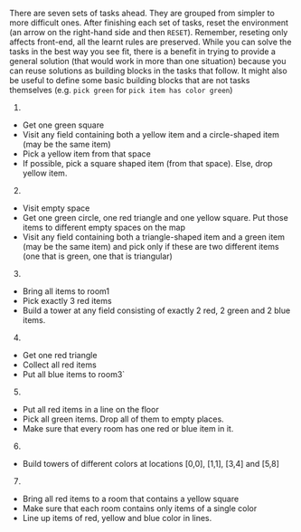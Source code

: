 There are seven sets of tasks ahead. They are grouped from simpler to more difficult ones. After finishing each set of tasks, reset the environment (an arrow on the right-hand side and then `RESET`). Remember, reseting only affects front-end, all the learnt rules are preserved.
While you can solve the tasks in the best way you see fit, there is a benefit in trying to provide a general solution (that would work in more than one situation) because you can reuse solutions as building blocks in the tasks that follow. It might also be useful to define some basic building blocks that are not tasks themselves (e.g. `pick green` for `pick item has color green`)


1.
- Get one green square
- Visit any field containing both a yellow item and a circle-shaped item (may be the same item)
- Pick a yellow item from that space
- If possible, pick a square shaped item (from that space). Else, drop yellow item.



2.

 - Visit empty space
 - Get one green circle, one red triangle and one yellow square. Put those items to different empty spaces on the map
 - Visit any field containing both a triangle-shaped item and a green item (may be the same item) and pick only if these are two different items (one that is green, one that is triangular)



3.
 - Bring all items to room1
 - Pick exactly 3 red items
 - Build a tower at any field consisting of exactly 2 red, 2 green and 2 blue items.


 4.
 - Get one red triangle
 - Collect all red items
 - Put all blue items to room3`


5.
 - Put all red items in a line on the floor
 - Pick all green items. Drop all of them to empty places.
 - Make sure that every room has one red or blue item in it.

6.
 - Build towers of different colors at locations [0,0], [1,1], [3,4] and [5,8]

7.
 - Bring all red items to a room that contains a yellow square
 - Make sure that each room contains only items of a single color
 - Line up items of red, yellow and blue color in lines.
